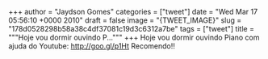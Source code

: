 
+++
author = "Jaydson Gomes"
categories = ["tweet"]
date = "Wed Mar 17 05:56:10 +0000 2010"
draft = false
image = "{TWEET_IMAGE}"
slug = "178d0528298b58a38c4df37081c19d3c6312a7be"
tags = ["tweet"]
title = """Hoje vou dormir ouvindo P..."""
+++
Hoje vou dormir ouvindo Piano com ajuda do Youtube: http://goo.gl/p1Ht Recomendo!!
